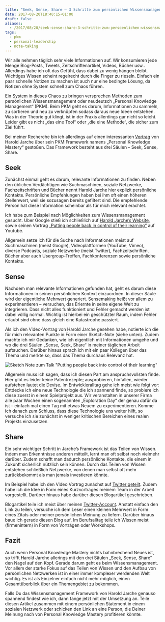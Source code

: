 ```yaml
---
title: "Seek, Sense, Share – 3 Schritte zum persönlichen Wissensmanagement"
date: 2017-08-20T18:40:15+01:00
draft: false
aliases:
  - /2017/08/20/seek-sense-share-3-schritte-zum-persoenlichen-wissensmanagement/
tags:
  - pkm
  - personal-leadership
  - note-taking
---
```


Wir alle nehmen täglich sehr viele Informationen auf. Wir konsumieren jede Menge Blog-Posts, Tweets, Zeitschriftenartikel, Videos, Bücher usw.. Allerdings habe ich oft das Gefühl, dass dabei zu wenig hängen bleibt. Wichtiges Wissen scheint regelrecht durch die Finger zu rieseln. Einfach ein paar schnelle Notizen zu machen ist auch nur eine bedingte Lösung, da Notizen ohne System schnell zum Chaos führen.

Ein System in dieses Chaos zu bringen versprechen Methoden zum persönlichen Wissensmanagement oder neudeutsch „Personal Knowledge Management“ (PKM). Beim PKM geht es darum, Informationen zu sammeln, zu sortieren und neu zu verknüpfen sodass daraus neue Ideen entstehen. Was in der Theorie gut klingt, ist in der Praxis allerdings gar nicht so leicht. Leider gibt es nicht „das eine Tool“ oder „die eine Methode“, die sicher zum Ziel führt.

Bei meiner Recherche bin ich allerdings auf einen interessanten [Vortrag](https://youtu.be/FqZbcFDufuc) von Harold Jarche über sein PKM Framework namens „Personal Knowledge Mastery“ gestoßen. Das Framework besteht aus drei Säulen – Seek, Sense, Share.

## Seek

Zunächst einmal geht es darum, relevante Informationen zu finden. Neben den üblichen Verdächtigen wie Suchmaschinen, soziale Netzwerke, Fachzeitschriften und Bücher nennt Harold Jarche hier explizit persönliche Kontakte. Persönliche Empfehlungen haben bei ihm oft einen höheren Stellenwert, weil sie sozusagen bereits gefiltert sind. Die empfehlende Person hat diese Information scheinbar als für mich relevant erachtet.

Ich habe zum Beispiel nach Möglichkeiten zum Wissensmanagement gesucht. Über Google stieß ich schließlich auf [Harold Jarche’s Website](http://jarche.com/pkm/), sowie seinen Vortrag [„Putting people back in control of their learning“](https://youtu.be/FqZbcFDufuc) auf Youtube.

Allgemein setze ich für die Suche nach Informationen meist auf Suchmaschinen (meist Google), Videoplattformen (YouTube, Vimeo), diverse Podcasts, soziale Netzwerke (meist Twitter), Fachzeitschriften, Bücher aber auch Usergroup-Treffen, Fachkonferenzen sowie persönliche Kontakte.

## Sense

Nachdem man relevante Informationen gefunden hat, geht es darum diese Informationen in seinen persönlichen Kontext einzuordnen. In dieser Säule wird der eigentliche Mehrwert generiert. Sensemaking heißt vor allem zu experimentieren – versuchen, das Erlernte in seine eigene Welt zu integrieren. Dass nicht alles funktioniert und Fehler gemacht werden ist dabei völlig normal. Wichtig ist hierbei ein geschützter Raum, indem Fehler erlaubt sind ohne dass gleich eine Katastrophe passiert.

Als ich den Video-Vortrag von Harold Jarche gesehen habe, notierte ich die für mich relevanten Punkte in Form einer Sketch-Note (siehe unten). Zudem machte ich mir Gedanken, wie ich eigentlich mit Informationen umgehe und wo die drei Säulen „Sense, Seek, Share“ in meiner täglichen Arbeit auftauchen. Darüber hinaus sprach ich mit ein paar Kollegen über das Thema und merkte so, dass das Thema durchaus Relevanz hat.

![Sketch Note zum Talk "Putting people back into control of their learning"](/images/2017/pkm.jpg)

Allgemein muss ich sagen, dass ich diesen Part am anspruchsvollsten finde. Hier gibt es leider keine Patentrezepte; ausprobieren, hinfallen, wieder aufstehen lautet die Devise. Im Entwickleralltag gehe ich meist wie folgt vor: Entdecke ich eine neue Technologie die ich spannend finde, so probiere ich diese zuerst in einem Spielprojekt aus. Wir veranstalten in unserer Firma alle paar Wochen einen sogenannten „Exploration Day“ der genau dafür da ist – einfach mal einen Tag mit etwas Neuem zu experimentieren. Komme ich danach zum Schluss, dass diese Technologie uns weiter hilft, so versuche ich sie zunächst in weniger kritischen Bereichen eines realen Projekts einzusetzen.

## Share

Ein sehr wichtiger Schritt in Jarche’s Framework ist das Teilen von Wissen. Indem man Erkenntnisse anderen mitteilt, lernt man oft selbst noch vielmehr darüber. Zudem schafft man dadurch persönliche Kontakte, die einem in Zukunft sicherlich nützlich sein können. Durch das Teilen von Wissen entstehen schließlich Netzwerke, von denen man selbst oft mehr zurückbekommt als man jemals investieren könnte.

Im Beispiel habe ich den Video Vortrag zunächst auf [Twitter geteilt](https://twitter.com/bitschupser/status/881545468723044353). Zudem habe ich die Idee in Form eines Kurzvortrages meinem Team in der Arbeit vorgestellt. Darüber hinaus habe darüber diesen Blogartikel geschrieben.

Blogartikel teile ich meist über meinen [Twitter-Account](https://twitter.com/bitschupser/). Anstatt einfach den Link zu teilen, versuche ich dem Leser einen kleinen Mehrwert in Form eines Zitats oder meiner persönlichen Meinung zu liefern. Darüber hinaus baue ich gerade diesen Blog auf. Im Berufsalltag teile ich Wissen meist (firmenintern) in Form von Vorträgen oder Workshops.

## Fazit

Auch wenn Personal Knowledge Mastery nichts bahnbrechend Neues ist, so trifft Harold Jarche allerings mit den drei Säulen „Seek, Sense, Share“ den Nagel auf den Kopf. Gerade darum geht es beim Wissensmanagement. Vor allem der starke Fokus auf das Teilen von Wissen und den Aufbau von persönlichen Netzwerken ist in einer immer komplexer werdenden Welt wichtig. Es ist als Einzelner einfach nicht mehr möglich, einen Gesamtüberblick über ein Themengebiet zu bekommen.

Falls Du das Wissensmanagement Framework von Harold Jarche genauso spannend findest wie ich, dann fange jetzt mit der Umsetzung an. Teile diesen Artikel zusammen mit einem persönlichen Statement in einem sozialen Netzwerk oder schicken den Link an eine Person, die Deiner Meinung nach von Personal Knowledge Mastery profitieren könnte.